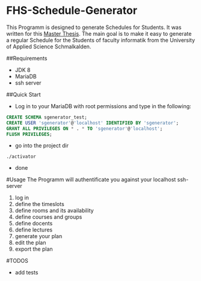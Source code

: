 FHS-Schedule-Generator
=====================================

This Programm is designed to generate Schedules for Students. It was written for this [Master Thesis](https://de.scribd.com/doc/253680836/Prototypische-Entwicklung-eines-Tools-zur-automatisierten-Erstellung-und-Optimierung-von-Stundenplanen-fur-die-Fakultat-Informatik-der-FH-Schmalkalden). The main goal is to make it easy to generate a regular Schedule for the Students of faculty informatik from the University of Applied Science Schmalkalden.

##Requirements
* JDK 8
* MariaDB
* ssh server

##Quick Start
* Log in to your MariaDB with root permissions and type in the following:

```SQL
CREATE SCHEMA sgenerator_test;
CREATE USER 'sgenerator'@'localhost' IDENTIFIED BY 'sgenerator';
GRANT ALL PRIVILEGES ON * . * TO 'sgenerator'@'localhost';
FLUSH PRIVILEGES;
```
* go into the project dir

```Shell
./activator
```
* done

#Usage
The Programm will authentificate you against your localhost ssh-server
1. log in
2. define the timeslots
3. define rooms and its availability
4. define courses and groups
5. define docents
6. define lectures
7. generate your plan
8. edit the plan
9. export the plan

#TODOS
* add tests
